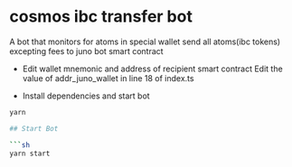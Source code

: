 # cosmos ibc transfer bot

A bot that monitors for atoms in special wallet send all atoms(ibc tokens) excepting fees to juno bot smart contract

- Edit wallet mnemonic and address of recipient smart contract 
 Edit the value of addr_juno_wallet in line 18 of index.ts
 
- Install dependencies and start bot

```sh
yarn 

## Start Bot

```sh
yarn start 
```

